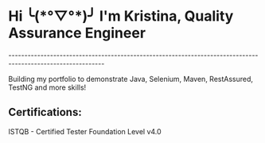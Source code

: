 <h1>Hi ╰(*°▽°*)╯ I'm Kristina, Quality Assurance Engineer</h1>
------------------------------------------------------------------------------------------------------------

Building my portfolio to demonstrate Java, Selenium, Maven, RestAssured, TestNG and more skills!


<h2>Certifications:</h2>
ISTQB - Certified Tester Foundation Level v4.0

